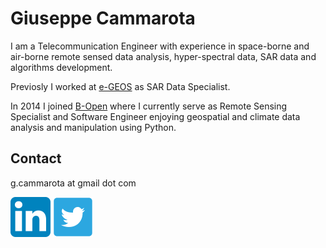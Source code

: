 Giuseppe Cammarota
==================

I am a Telecommunication Engineer with experience in space-borne and air-borne remote sensed data analysis, hyper-spectral data, SAR data and algorithms development.

Previosly I worked at [e-GEOS][a] as SAR Data Specialist. 

In 2014 I joined [B-Open][0] where I currently serve as Remote Sensing Specialist and Software Engineer enjoying geospatial and climate data analysis and manipulation using Python.


Contact
-------
g.cammarota at gmail dot com

[![linkedin][linkedin]][1]
[![twitter][twitter]][2]

[a]: http://www.e-geos.it/
[0]: https://bopen.eu
[linkedin]: assets/linkedin.png
[twitter]: assets/twitter.png
[1]: https://www.linkedin.com/in/giuseppecammarota
[2]: https://twitter.com/steekhutzie
